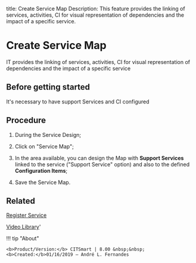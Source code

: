 title: Create Service Map
Description: This feature provides the linking of services, activities, CI for visual representation of dependencies and the impact of a specific service.

# Create Service Map
IT provides the linking of services, activities, CI for visual representation of dependencies and the impact of a specific service

Before getting started
-----------------------

It's necessary to have support Services and CI configured

Procedure
----------------

1.  During the Service Design;

2.  Click on "Service Map";

3.  In the area available, you can design the Map with **Support Services** linked to the service ("Support Service" option) and also to the defined **Configuration Items**;

4.  Save the Service Map. 

Related
---------------

[Register Service](https://docs.citsmart.com/en-us/citsmart-platform-8/processes/portfolio-and-catalog/use/register-a-service.html)

<i class='fa fa-youtube-play  fa-2x' style='color:#97ce17;vertical-align: middle;'> </i> [Video Library](https://www.youtube.com/playlist?list=PLB5qK2uzf2RNuLck4D45CohnoacGmsTys)'

!!! tip "About"

    <b>Product/Version:</b> CITSmart | 8.00 &nbsp;&nbsp;
    <b>Created:</b>01/16/2019 – André L. Fernandes

